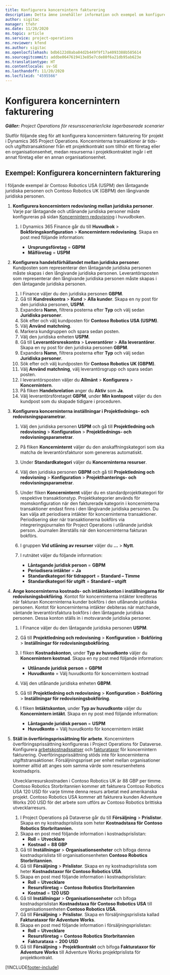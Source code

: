 ```yaml
---
title: Konfigurera koncernintern fakturering
description: Detta ämne innehåller information och exempel om konfigurering av koncernintern fakturering av projekt.
author: sigitac
manager: tfehr
ms.date: 11/20/2020
ms.topic: article
ms.service: project-operations
ms.reviewer: kfend
ms.author: sigitac
ms.openlocfilehash: bdb6122d8aba84d2b449f9f17a4093388b585614
ms.sourcegitcommit: addbe0647619413e85e7cde80f6a21db95ab623e
ms.translationtype: HT
ms.contentlocale: sv-SE
ms.lasthandoff: 11/20/2020
ms.locfileid: "4595566"
---
```

# <a name="configure-intercompany-invoicing"></a>Konfigurera koncernintern fakturering

_**Gäller:** Project Operations för resursscenarier/icke lagerbaserade scenarier_

Slutför följande steg för att konfigurera koncernintern fakturering för projekt i Dynamics 365 Project Operations. Koncerninterna transaktioner är tids- och utgiftstransaktioner från ett projektkontrakt som tillhör ett företag eller en organisationsenhet, medan resurserna i projektkontraktet ingår i ett annat företag eller en annan organisationsenhet.

## <a name="example-configure-intercompany-invoicing"></a>Exempel: Konfigurera koncernintern fakturering

I följande exempel är Contoso Robotics USA (USPM) den låntagande juridiska personen och Contoso Robotics UK (GBPM) den långivande juridiska personen. 

1. **Konfigurera koncernintern redovisning mellan juridiska personer**. Varje par låntagande och utlånande juridiska personer måste konfigureras på sidan [Koncernintern redovisning](https://docs.microsoft.com/dynamics365/finance/general-ledger/intercompany-accounting-setup) i huvudboken.
    
    1. I Dynamics 365 Finance går du till **Huvudbok** > **Bokföringskonfiguration** > **Koncernintern redovisning**. Skapa en post med följande information:

        - **Ursprungsföretag** = **GBPM**
        - **Målföretag** = **USPM**

2. **Konfigurera handelsförhållandet mellan juridiska personer**. Kundposten som representerar den låntagande juridiska personen måste skapas i den långivande juridiska personen. Leverantörsposten som representerar den långivande juridiska personen måste skapas i den låntagande juridiska personen.

     1. I Finance väljer du den juridiska personen **GBPM**.
     2. Gå till **Kundreskontra** > **Kund** > **Alla kunder**. Skapa en ny post för den juridiska personen, **USPM**.
     3. Expandera **Namn**, filtrera posterna efter **Typ** och välj sedan **Juridiska personer**. 
     4. Sök efter och välj kundposten för **Contoso Robotics USA (USPM)**.
     5. Välj **Använd matchning**. 
     6. Markera kundgruppen och spara sedan posten.
     7. Välj den juridiska enheten **USPM**.
     8. Gå till **Leverantörsreskontra** > **Leverantörer** > **Alla leverantörer**. Skapa en ny post för den juridiska personen **GBPM**.
     9. Expandera **Namn**, filtrera posterna efter **Typ** och välj sedan **Juridiska personer**. 
     10. Sök efter och välj kundposten för **Contoso Robotics UK (GBPM)**.
     11. Välj **Använd matchning**, välj leverantörsgrupp och spara sedan posten.
     12. I leverantörsposten väljer du **Allmänt** > **Konfigurera** > **Koncernintern**.
     13. På fliken **Handelsrelation** anger du **Aktiv** som **Ja**.
     14. Välj leverantörsföretaget **GBPM**, under **Min kontopost** väljer du den kundpost som du skapade tidigare i proceduren.

3. **Konfigurera koncerninterna inställningar i Projektlednings- och redovisningsparametrar**. 

    1. Välj den juridiska personen **USPM** och gå till **Projektledning och redovisning** > **Konfiguration** > **Projektlednings- och redovisningsparametrar**.
    2. På fliken **Koncerninternt** väljer du den anskaffningskategori som ska matcha de leverantörsfakturor som genereras automatiskt.
    3. Under **Standardkategori** väljer du **Koncerninterna resurser**.
    4. Välj den juridiska personen **GBPM** och gå till **Projektledning och redovisning** > **Konfiguration** > **Projekthanterings- och redovisningsparametrar**.
    5. Under fliken **Koncerninternt** väljer du en standardprojektkategori för respektive transaktionstyp. Projektkategorier används för momskonfiguration när den fakturerade kategorin i koncerninterna transaktioner endast finns i den långivande juridiska personen. Du kan välja att periodisera intäkter för koncerninterna transaktioner. Periodisering sker när transaktionerna bokförs via integreringsjournalen för Project Operations i utlånande juridisk person. Journalen återställs när den koncerninterna fakturan bokförs.
    6. I gruppen **Vid utlåning av resurser** väljer du **...** > **Nytt**. 
    7. I rutnätet väljer du följande information:

          - **Låntagande juridisk person** = **GBPM**
          - **Periodisera intäkter** = **Ja**
          - **Standardkategori för tidrapport** = **Standard – Timme**
          - **Standardkategori för utgift** = **Standard – utgift**

4. **Ange koncerninterna kostnads- och intäktskonton i inställningarna för redovisningsbokföring**. Kontot för koncerninterna intäkter krediteras när fakturan Koncerninterna kunder bokförs i den utlånande juridiska personen. Kontot för koncerninterna intäkter debiteras när matchande, väntande leverantörsfaktura bokförs i den låntagande juridiska personen. Dessa konton ställs in i motsvarande juridiska personer. 
      
     1. I Finance väljer du den låntagande juridiska personen **USPM**. 
     2. Gå till **Projektledning och redovisning** > **Konfiguration** > **Bokföring** > **Inställningar för redovisningsbokföring**. 
     3. I fliken **Kostnadskonton**, under **Typ av huvudkonto** väljer du **Koncernintern kostnad**. Skapa en ny post med följande information:
      
        - **Utlånande juridisk person** = **GBPM**
        - **Huvudkonto** = Välj huvudkonto för koncernintern kostnad
        
     4. Välj den utlånande juridiska enheten **GBPM**. 
     5. Gå till **Projektledning och redovisning** > **Konfiguration** > **Bokföring** > **Inställningar för redovisningsbokföring**. 
     6. I fliken **Intäktskonton**, under **Typ av huvudkonto** väljer du **Koncernintern intäkt**. Skapa en ny post med följande information:

        - **Låntagande juridisk person** = **USPM**
        - **Huvudkonto** = Välj huvudkonto för koncernintern intäkt 

5. **Ställ in överföringsprissättning för arbete**. Koncernintern överföringsprissättning konfigureras i Project Operations för Dataverse. Konfigurera [arbetskostnadssatser](../pricing-costing/set-up-labor-cost-rate.md#transfer-pricing-and-costs-for-resources-outside-of-your-division-or-legal-entity) och [fakturataxor](../pricing-costing/set-up-labor-bill-rate.md#transfer-pricing-or-set-up-bill-rates-for-resources-from-other-organizational-units-or-divisions) för koncernintern fakturering. Överföringsprissättning stöds inte för koncerninterna utgiftstransaktioner. Försäljningspriset per enhet mellan organisationer kommer alltid att anges som samma värde som resursenhetens kostnadspris.

      Utvecklarresurskostnaden i Contoso Robotics UK är 88 GBP per timme. Contoso Robotics Storbritannien kommer att fakturera Contoso Robotics USA 120 USD för varje timme denna resurs arbetat med amerikanska projekt. Contoso Robotics USA kommer att fakturera kunden Adventure Works 200 USD för det arbete som utförs av Contoso Robotics brittiska utvecklarresurs.

      1. I Project Operations på Dataverse går du till **Försäljning** > **Prislistor**. Skapa en ny kostnadsprislista som heter **Kostnadstaxa för Contoso Robotics Storbritannien.** 
      2. Skapa en post med följande information i kostnadsprislistan:
         - **Roll** = **Utvecklare**
         - **Kostnad** = **88 GBP**
      3. Gå till **Inställningar** > **Organisationsenheter** och bifoga denna kostnadsprislista till organisationsenheten **Contoso Robotics Storbritannien**.
      4. Gå till **Försäljning** > **Prislistor**. Skapa en ny kostnadsprislista som heter **Kostnadstaxor för Contoso Robotics USA**. 
      5. Skapa en post med följande information i kostnadsprislistan:
          - **Roll** = **Utvecklare**
          - **Resursföretag** = **Contoso Robotics Storbritannien**
          - **Kostnad** = **120 USD**
      6. Gå till **Inställningar** > **Organisationsenheter** och bifoga kostnadsprislistan **Kostnadstaxa för Contoso Robotics USA** till organisationsenheten **Contoso Robotics USA**.
      7. Gå till **Försäljning** > **Prislistor**. Skapa en försäljningsprislista kallad **Fakturataxor för Adventure Works**. 
      8. Skapa en post med följande information i försäljningsprislistan:
          - **Roll** = **Utvecklare**
          - **Resursföretag** = **Contoso Robotics Storbritannien**
          - **Fakturataxa** = **200 USD**
      9. Gå till **Försäljning** > **Projektkontrakt** och bifoga **Fakturataxor för Adventure Works** till Adventure Works projektprislista för projektkontrakt.


[!INCLUDE[footer-include](../includes/footer-banner.md)]